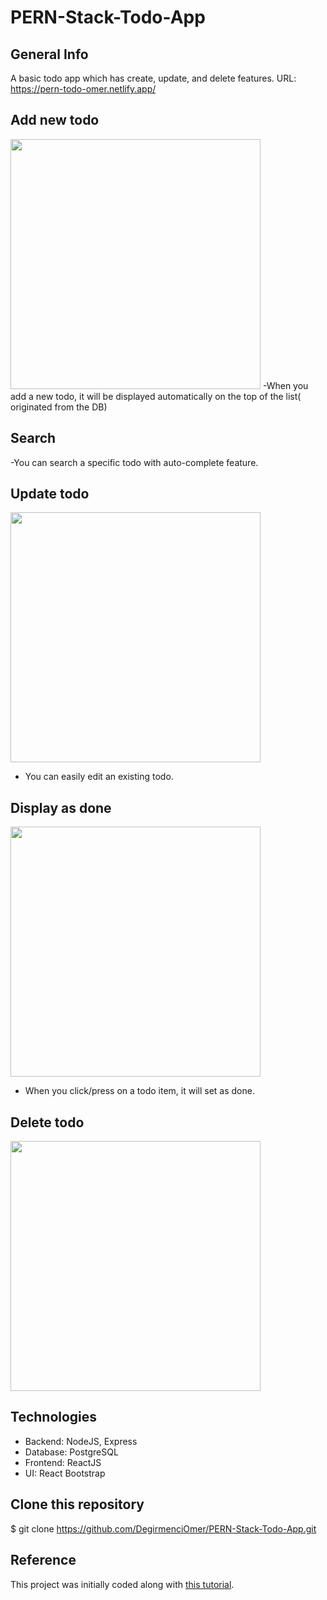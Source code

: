 # PERN-Stack-Todo-App


## General Info
A basic todo app which has create, update, and delete features.
URL: https://pern-todo-omer.netlify.app/


## Add new todo

<img src="./client/public/assets/add.png" width="400" />
-When you add a new todo, it will be displayed automatically on the top of the list( originated from the DB)


## Search
-You can search a specific todo with auto-complete feature.


## Update todo

<img src="./client/public/assets/New-Contact.png" width="400" />

- You can easily edit an existing todo.

## Display as done

<img src="./client/public/assets/New-Contact.png" width="400" />

- When you click/press on a todo item, it will set as done.
## Delete todo
<img src="./client/public/assets/Group-messaging.png" width="400" />



## Technologies 
- Backend: NodeJS, Express
- Database: PostgreSQL
- Frontend: ReactJS
- UI: React Bootstrap

 
 ## Clone this repository

\$ git clone https://github.com/DegirmenciOmer/PERN-Stack-Todo-App.git

 ## Reference
 This project was initially coded along with [this tutorial](https://www.youtube.com/watch?v=ldYcgPKEZC8).




